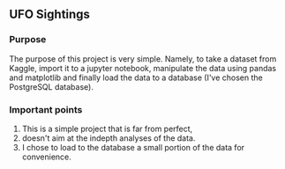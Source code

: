 ## UFO Sightings

### Purpose

The purpose of this project is very simple. Namely, to take a dataset from Kaggle, import it to a jupyter notebook, manipulate the data using pandas and matplotlib
and finally load the data to a database (I've chosen the PostgreSQL database).

### Important points

1) This is a simple project that is far from perfect,
2) doesn't aim at the indepth analyses of the data.
3) I chose to load to the database a small portion of the data for convenience.